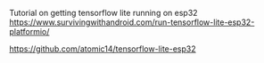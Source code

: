 Tutorial on getting tensorflow lite running on esp32
https://www.survivingwithandroid.com/run-tensorflow-lite-esp32-platformio/

https://github.com/atomic14/tensorflow-lite-esp32
